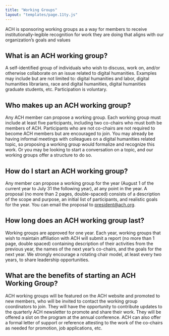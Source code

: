 ```yaml
---
title: "Working Groups"
layout: "templates/page.11ty.js"
---
```


ACH is sponsoring working groups as a way for members to receive institutionally-legible recognition for work they are doing that aligns with our organization’s goals and values


## What is an ACH working group?

A self-identified group of individuals who wish to discuss, work on, and/or otherwise collaborate on an issue related to digital humanities. Examples may include but are not limited to: digital humanities and labor, digital humanities librarians, race and digital humanities, digital humanities graduate students, etc. Participation is voluntary.


## Who makes up an ACH working group?

Any ACH member can propose a working group. Each working group must include at least five participants, including two co-chairs who must both be members of ACH. Participants who are not co-chairs are not required to become ACH members but are encouraged to join. You may already be having informal meetings with colleagues on a digital humanities related topic, so proposing a working group would formalize and recognize this work. Or you may be looking to start a conversation on a topic, and our working groups offer a structure to do so.


## How do I start an ACH working group?

Any member can propose a working group for the year (August 1 of the current year to July 31 the following year), at any point in the year. A proposal (no more than 2 pages, double-spaced) consists of a description of the scope and purpose, an initial list of participants, and realistic goals for the year. You can email the proposal to president@ach.org.


## How long does an ACH working group last?

Working groups are approved for one year. Each year, working groups that wish to maintain affiliation with ACH will submit a report (no more than 1 page, double spaced) containing description of their activities from the previous year, the names of the next year’s co-chairs, and the goals for the next year. We strongly encourage a rotating chair model, at least every two years, to share leadership opportunities.


## What are the benefits of starting an ACH Working Group?

ACH working groups will be featured on the ACH website and promoted to new members, who will be invited to contact the working group coordinators to join. They will have the opportunity to contribute updates to the quarterly ACH newsletter to promote and share their work. They will be offered a slot on the program at the annual conference. ACH can also offer a formal letter of support or reference attesting to the work of the co-chairs as needed for promotion, job applications, etc.
